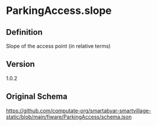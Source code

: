 # ParkingAccess.slope

## Definition
Slope of the access point (in relative terms)

## Version
1.0.2

## Original Schema
https://github.com/computate-org/smartabyar-smartvillage-static/blob/main/fiware/ParkingAccess/schema.json
